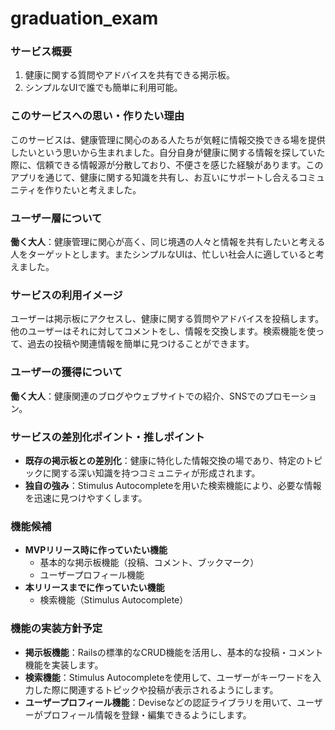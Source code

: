 # graduation_exam

### サービス概要
1. 健康に関する質問やアドバイスを共有できる掲示板。
2. シンプルなUIで誰でも簡単に利用可能。

### このサービスへの思い・作りたい理由
このサービスは、健康管理に関心のある人たちが気軽に情報交換できる場を提供したいという思いから生まれました。自分自身が健康に関する情報を探していた際に、信頼できる情報源が分散しており、不便さを感じた経験があります。このアプリを通じて、健康に関する知識を共有し、お互いにサポートし合えるコミュニティを作りたいと考えました。

### ユーザー層について
**働く大人**：健康管理に関心が高く、同じ境遇の人々と情報を共有したいと考える人をターゲットとします。またシンプルなUIは、忙しい社会人に適していると考えました。

### サービスの利用イメージ
ユーザーは掲示板にアクセスし、健康に関する質問やアドバイスを投稿します。他のユーザーはそれに対してコメントをし、情報を交換します。検索機能を使って、過去の投稿や関連情報を簡単に見つけることができます。

### ユーザーの獲得について
**働く大人**：健康関連のブログやウェブサイトでの紹介、SNSでのプロモーション。

### サービスの差別化ポイント・推しポイント
- **既存の掲示板との差別化**：健康に特化した情報交換の場であり、特定のトピックに関する深い知識を持つコミュニティが形成されます。
- **独自の強み**：Stimulus Autocompleteを用いた検索機能により、必要な情報を迅速に見つけやすくします。

### 機能候補
- **MVPリリース時に作っていたい機能**
  - 基本的な掲示板機能（投稿、コメント、ブックマーク）
  - ユーザープロフィール機能
- **本リリースまでに作っていたい機能**
  - 検索機能（Stimulus Autocomplete）

### 機能の実装方針予定
- **掲示板機能**：Railsの標準的なCRUD機能を活用し、基本的な投稿・コメント機能を実装します。
- **検索機能**：Stimulus Autocompleteを使用して、ユーザーがキーワードを入力した際に関連するトピックや投稿が表示されるようにします。
- **ユーザープロフィール機能**：Deviseなどの認証ライブラリを用いて、ユーザーがプロフィール情報を登録・編集できるようにします。
